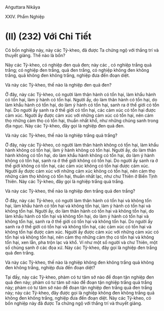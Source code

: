 Aṅguttara Nikāya

XXIV. Phẩm Nghiệp

# (II) (232) Với Chi Tiết

Có bốn nghiệp này, này các Tỷ-kheo, đã được Ta chứng ngộ với thắng trí và thuyết giảng. Thế nào là bốn?

Này các Tỷ-kheo, có nghiệp đen quả đen; này các , có nghiệp trắng quả trắng; có nghiệp đen trắng, quả đen trắng, có nghiệp không đen không trắng, quả không đen không trắng, nghiệp đưa đến đoạn diệt.

Và này các Tỷ-kheo, thế nào là nghiệp đen quả đen?

Ở đây, này các Tỷ-kheo, có người làm thân hành có tổn hại, làm khẩu hành có tổn hại, làm ý hành có tổn hại. Người ấy, do làm thân hành có tổn hại, do làm khẩu hành có tổn hại, do làm ý hành có tổn hại, sanh ra ở thế giới có tổn hại. Do người ấy sanh ra ở thế giới có tổn hại, các cảm xúc có tổn hại được cảm xúc. Người ấy được cảm xúc với những cảm xúc có tổn hại, nên cảm thọ những cảm thọ có tổn hại, thuần nhất khổ, như những chúng sanh trong địa ngục. Này các Tỷ-kheo, đây gọi là nghiệp đen quả đen.

Và này các Tỷ-kheo, thế nào là nghiệp trắng quả trắng?

Ở đây, này các Tỷ-kheo, có người làm thân hành không có tổn hại, làm khẩu hành không có tổn hại, làm ý hành không có tổn hại. Người ấy, do làm thân hành không có tổn hại, do làm khẩu hành không có tổn hại, do làm ý hành không có tổn hại, sanh ra ở thế giới không có tổn hại. Do người ấy sanh ra ở thế giới không có tổn hại, các cảm xúc không có tổn hại được cảm xúc. Người ấy được cảm xúc với những cảm xúc không có tổn hại, nên cảm thọ những cảm thọ không có tổn hại, thuần nhất lạc, như chư Thiên ở Biến Tịnh Thiên. Này các Tỷ-kheo, đây gọi là nghiệp trắng quả trắng.

Và này các Tỷ-kheo, thế nào là nghiệp đen trắng quả đen trắng?

Ở đây, này các Tỷ-kheo, có người làm thân hành có tổn hại và không tổn hại, làm khẩu hành có tổn hại và không tổn hại, làm ý hành có tổn hại và không tổn hại. Người ấy, do làm thân hành có tổn hại và không tổn hại, do làm khẩu hành có tổn hại và không tổn hại, do làm ý hành có tổn hại và không tổn hại, sanh ra ở thế giới có tổn hại và không tổn hại. Do người ấy sanh ra ở thế giới có tổn hại và không tổn hại, các cảm xúc có tổn hại và không tổn hại được cảm xúc. Người ấy được cảm xúc với những cảm xúc có tổn hại và không tổn hại, nên cảm thọ những cảm thọ có tổn hại và không tổn hại, xen lẫn, pha trộn lạc và khổ. Ví như một số người và chư Thiên, một số chúng sanh ở các đọa xứ. Này các Tỷ-kheo, đây gọi là nghiệp đen trắng quả đen trắng.

Và này các Tỷ-kheo, thế nào là nghiệp không đen không trắng quả không đen không trắng, nghiệp đưa đến đoạn diệt?

Tại đấy, này các Tỷ-kheo, phàm có tư tâm sở nào để đoạn tận nghiệp đen quả đen này; phàm có tư tâm sở nào để đoạn tận nghiệp trắng quả trắng này; phàm có tư tâm sở nào để đoạn tận nghiệp đen trắng quả đen trắng này; này các Tỷ-kheo, đây được gọi là nghiệp không đen không trắng quả không đen không trắng, nghiệp đưa đến đoạn diệt. Này các Tỷ-kheo, có bốn nghiệp này đã được Ta chứng ngộ với thắng trí và thuyết giảng.

